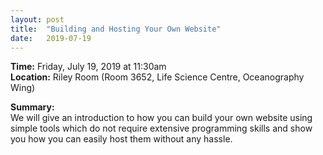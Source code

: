 ```yaml
---
layout: post
title:  "Building and Hosting Your Own Website"
date:   2019-07-19
---
```


**Time:** Friday, July 19, 2019 at 11:30am  
**Location:** Riley Room (Room 3652, Life Science Centre, Oceanography Wing)

**Summary:**  
We will give an introduction to how you can build your own website using simple tools which do not require extensive programming skills and show you how you can easily host them without any hassle.


<!--
## Materials
Link to presentation or other materials.
Reference sheet for natbib usage: http://merkel.texture.rocks/Latex/natbib.php
-->

